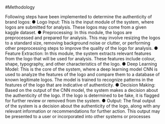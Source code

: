 #Methodology

Following steps have been implemented to determine the authenticity of brand logos:
● Logo Input: This is the input module of the system, where logos are submitted for
analysis. These logos may come from a given kaggle dataset.
● Preprocessing: In this module, the logos are preprocessed and prepared for
analysis. This may involve resizing the logos to a standard size, removing
background noise or clutter, or performing other preprocessing steps to improve the
quality of the logo for analysis.
● Feature Extraction: In this module, the system extracts relevant features from the
logo that will be used for analysis. These features include colour, shape, typography,
and other characteristics of the logo.
● Deep Learning Model: This is the core of the system, where a deep learning model
CNN is used to analyze the features of the logo and compare them to a database of
known legitimate logos. The model is trained to recognize patterns in the features of
the logo that are indicative of authenticity.
● Decision Making: Based on the output of the CNN model, the system makes a
decision about the authenticity of the logo. If the logo is determined to be fake, it is
flagged for further review or removed from the system.
● Output: The final output of the system is a decision about the authenticity of the logo,
along with any relevant information or recommendations for further action. This output
may be presented to a user or incorporated into other systems or processes
